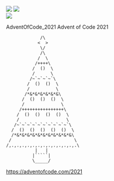 ![](https://img.shields.io/badge/day%20📅-24-blue) 
![](https://img.shields.io/badge/stars%20⭐-41-yellow)	
![](https://img.shields.io/badge/days%20completed-20-red)

AdventOfCode_2021
Advent of Code 2021

```
             /\
            <  >
             \/
             /\
            /  \
           /++++\
          /  ()  \
          /      \
         /~`~`~`~`\
        /  ()  ()  \
        /          \
       /*&*&*&*&*&*&\
      /  ()  ()  ()  \
      /              \
     /++++++++++++++++\
    /  ()  ()  ()  ()  \
    /                  \
   /~`~`~`~`~`~`~`~`~`~`\
  /  ()  ()  ()  ()  ()  \
  /*&*&*&*&*&*&*&*&*&*&*&\
 /                        \
/,.,.,.,.,.,.,.,.,.,.,.,.,.\
           |   |
          |`````|
          \_____/
```
https://adventofcode.com/2021
